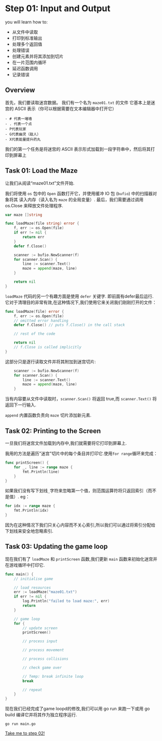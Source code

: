 # Step 01: Input and Output

 you will learn how to:

- 从文件中读取
- 打印到标准输出
- 处理多个返回值
- 处理错误
- 创建元素并将其添加到切片
- 在一片范围内循环
- 延迟函数调用
- 记录错误

## Overview

首先，我们要读取迷宫数据。 我们有一个名为 `maze01.txt` 的文件
它基本上是迷宫的 ASCII 表示（你可以根据需要在文本编辑器中打开它）

```
- # 代表一堵墙
- . 代表一个点
- P代表玩家
- G代表幽灵（敌人）
- X代表能量提升药丸
```

我们的第一个任务是将迷宫的 ASCII 表示形式加载到一段字符串中，然后将其打印到屏幕上

## Task 01: Load the Maze

让我们从阅读“maze01.txt”文件开始.

我们将使用 `os` 包中的 `Open` 函数打开它，并使用缓冲 IO 包 (`bufio`) 中的扫描器对象将其
读入内存（读入名为 `maze` 的全局变量）. 最后，我们需要通过调用 os.Close 来释放文件处理程序.

```go
var maze []string

func loadMaze(file string) error {
    f, err := os.Open(file)
    if err != nil {
        return err
    }
    defer f.Close()

    scanner := bufio.NewScanner(f)
    for scanner.Scan() {
        line := scanner.Text()
        maze = append(maze, line)
    }

    return nil
}
```

`loadMaze` 代码的另一个有趣方面是使用 `defer` 关键字. 即前面有defer最后运行.
 它对于清理目的非常有效,在这种情况下,我们使用它来关闭我们刚刚打开的文件：

```go
func loadMaze(file) error {
    f, err := os.Open(file)
    // omitted error handling
    defer f.Close() // puts f.Close() in the call stack

    // rest of the code

    return nil
    // f.Close is called implicitly
}
```

这部分只是逐行读取文件并将其附加到迷宫切片:

```go
    scanner := bufio.NewScanner(f)
    for scanner.Scan() {
        line := scanner.Text()
        maze = append(maze, line)
    }
```

 当有内容要从文件中读取时，`scanner.Scan()` 将返回 true,而 `scanner.Text()` 将返回下一行输入.

`append` 内置函数负责向 `maze` 切片添加新元素.

## Task 02: Printing to the Screen

一旦我们将迷宫文件加载到内存中,我们就需要将它打印到屏幕上.

我用的方法是遍历"迷宫"切片中的每个条目并打印它.使用`for range`循环来完成：

```go
func printScreen() {
    for _, line := range maze {
        fmt.Println(line)
    }
}
```

如果我们没有写下划线`_`字符来忽略第一个值，则范围运算符将只返回索引（而不是值）. eg：

```go
for idx := range maze {
    fmt.Println(idx)
}
```
因为在这种情况下我们只关心内容而不关心索引,所以我们可以通过将索引分配给下划线来安全地忽略索引.

## Task 03: Updating the game loop

现在我们有了 `loadMaze` 和 `printScreen` 函数,我们更新 `main` 函数来初始化迷宫并在游戏循环中打印它.

```go
func main() {
    // initialise game

    // load resources
    err := loadMaze("maze01.txt")
    if err != nil {
        log.Println("failed to load maze:", err)
        return
    }

    // game loop
    for {
        // update screen
        printScreen()

        // process input

        // process movement

        // process collisions

        // check game over

        // Temp: break infinite loop
        break

        // repeat
    }
}
```
现在我们已经完成了game loopd的修改,我们可以用 go run 来跑一下或用 go build 编译它并将其作为独立程序运行.

```sh
go run main.go
```

[Take me to step 02!](../step02/README.md)
